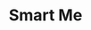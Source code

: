 ---
layout: default
title: Smart Me
slug: smartme
category: work
description: IT conference services agency logo
relatedlinks: []
mainpicture: logo.svg
---
